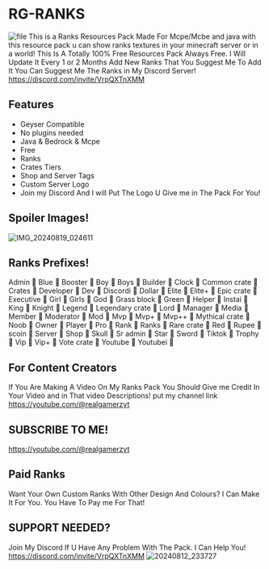 # RG-RANKS
![file](https://github.com/user-attachments/assets/1e3c6c81-0f48-4e99-98b1-263072b2a21d)
This is a Ranks Resources Pack Made For Mcpe/Mcbe and java with this resource pack u can show ranks textures in your minecraft server or in a world!
This Is A Totally 100% Free Resources Pack Always Free.
I Will Update It Every 1 or 2 Months
Add New Ranks That You Suggest Me To Add It You Can Suggest Me The Ranks in My Discord Server!
https://discord.com/invite/VrpQXTnXMM

## Features

- Geyser Compatible
- No plugins needed
- Java & Bedrock & Mcpe
- Free
- Ranks
- Crates Tiers
- Shop and Server Tags
- Custom Server Logo
- Join my Discord And I will Put The Logo U Give me in The Pack For You!

## Spoiler Images!
![IMG_20240819_024611](https://github.com/user-attachments/assets/7e691980-99bd-4dbf-a9c3-7644ca6a7291)


## Ranks Prefixes!
Admin 
Blue 
Booster 
Boy 
Boys 
Builder 
Clock 
Common crate 
Crates 
Developer 
Dev 
Discordi 
Dollar 
Elite 
Elite+ 
Epic crate 
Executive 
Girl 
Girls 
God 
Grass block 
Green 
Helper 
Instai 
King 
Knight 
Legend 
Legendary crate 
Lord 
Manager 
Media 
Member 
Moderator 
Mod 
Mvp 
Mvp+ 
Mvp++ 
Mythical crate 
Noob 
Owner 
Player 
Pro 
Rank 
Ranks 
Rare crate 
Red 
Rupee 
scoin 
Server 
Shop 
Skull 
Sr admin 
Star 
Sword 
Tiktok 
Trophy 
Vip 
Vip+ 
Vote crate 
Youtube 
Youtubei 

## For Content Creators
If You Are Making A Video On My Ranks Pack You Should Give me Credit In Your Video and in That video Descriptions!
put my channel link
https://youtube.com/@realgamerzyt

## SUBSCRIBE TO ME!
https://youtube.com/@realgamerzyt

## Paid Ranks
Want Your Own Custom Ranks With Other Design And Colours? I Can Make It For You. You Have To Pay me For That!

## SUPPORT NEEDED?
Join My Discord If U Have Any Problem With The Pack. I Can Help You!
https://discord.com/invite/VrpQXTnXMM
![20240812_233727](https://github.com/user-attachments/assets/f1b09aa1-b47a-4c6d-b540-f7c3b5eea143)

